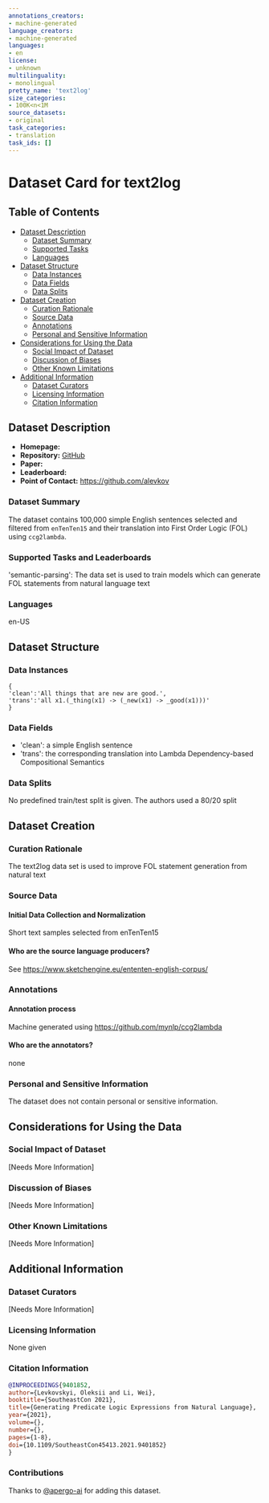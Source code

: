 ```yaml
---
annotations_creators:
- machine-generated
language_creators:
- machine-generated
languages:
- en
license:
- unknown
multilinguality:
- monolingual
pretty_name: 'text2log'
size_categories:
- 100K<n<1M
source_datasets:
- original
task_categories:
- translation
task_ids: []
---
```


# Dataset Card for text2log

## Table of Contents
- [Dataset Description](#dataset-description)
  - [Dataset Summary](#dataset-summary)
  - [Supported Tasks](#supported-tasks-and-leaderboards)
  - [Languages](#languages)
- [Dataset Structure](#dataset-structure)
  - [Data Instances](#data-instances)
  - [Data Fields](#data-instances)
  - [Data Splits](#data-instances)
- [Dataset Creation](#dataset-creation)
  - [Curation Rationale](#curation-rationale)
  - [Source Data](#source-data)
  - [Annotations](#annotations)
  - [Personal and Sensitive Information](#personal-and-sensitive-information)
- [Considerations for Using the Data](#considerations-for-using-the-data)
  - [Social Impact of Dataset](#social-impact-of-dataset)
  - [Discussion of Biases](#discussion-of-biases)
  - [Other Known Limitations](#other-known-limitations)
- [Additional Information](#additional-information)
  - [Dataset Curators](#dataset-curators)
  - [Licensing Information](#licensing-information)
  - [Citation Information](#citation-information)

## Dataset Description

- **Homepage:**
- **Repository:** [GitHub](https://github.com/alevkov/text2log)
- **Paper:**
- **Leaderboard:**
- **Point of Contact:** https://github.com/alevkov

### Dataset Summary

The dataset contains 100,000 simple English sentences selected and filtered from `enTenTen15` and their translation into First Order Logic (FOL) using `ccg2lambda`.

### Supported Tasks and Leaderboards

'semantic-parsing': The data set is used to train models which can generate FOL statements from natural language text

### Languages

en-US

## Dataset Structure

### Data Instances

```
{
'clean':'All things that are new are good.',
'trans':'all x1.(_thing(x1) -> (_new(x1) -> _good(x1)))'
}
```

### Data Fields

- 'clean': a simple English sentence
- 'trans': the corresponding translation into Lambda Dependency-based Compositional Semantics 

### Data Splits

No predefined train/test split is given. The authors used a 80/20 split

## Dataset Creation

### Curation Rationale

The text2log data set is used to improve FOL statement generation from natural text

### Source Data

#### Initial Data Collection and Normalization

Short text samples selected from enTenTen15

#### Who are the source language producers?

See https://www.sketchengine.eu/ententen-english-corpus/

### Annotations

#### Annotation process

Machine generated using https://github.com/mynlp/ccg2lambda

#### Who are the annotators?

none

### Personal and Sensitive Information

The dataset does not contain personal or sensitive information.

## Considerations for Using the Data

### Social Impact of Dataset

[Needs More Information]

### Discussion of Biases

[Needs More Information]

### Other Known Limitations

[Needs More Information]

## Additional Information

### Dataset Curators

[Needs More Information]

### Licensing Information

None given

### Citation Information
```bibtex
@INPROCEEDINGS{9401852, 
author={Levkovskyi, Oleksii and Li, Wei},
booktitle={SoutheastCon 2021},
title={Generating Predicate Logic Expressions from Natural Language},
year={2021},
volume={},
number={},
pages={1-8},
doi={10.1109/SoutheastCon45413.2021.9401852}
}
```

### Contributions

Thanks to [@apergo-ai](https://github.com/apergo-ai) for adding this dataset.